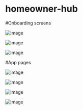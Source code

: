 # homeowner-hub

#Onboarding screens


![image](https://drive.google.com/uc?export=view&id=1NvvQXfHT72xlWIyBkz45UH_CwWhQOpl9)

![image](https://drive.google.com/uc?export=view&id=1viIk3k_S1UAdH2QWrQCzJlGIHQL80MKJ)

![image](https://drive.google.com/uc?export=view&id=1fZkfJeX5C9EvTgPUppR0xFd9evq0f6cL)

#App pages


![image](https://drive.google.com/uc?export=view&id=1uD-vc_xWlXD26Ai6MkBm74HmQMogwCuS)

![image](https://drive.google.com/uc?export=view&id=1z1FjeynDIuPUDc7xMC8lV4hKV_xd7dT4)

![image](https://drive.google.com/uc?export=view&id=1kJ9EX732_ZPCrPYDzQmfRF40fs3aUIZY)

![image](https://drive.google.com/uc?export=view&id=1CzewkEJmGM-C18m-KH3-RyKopaS4kiGb)





